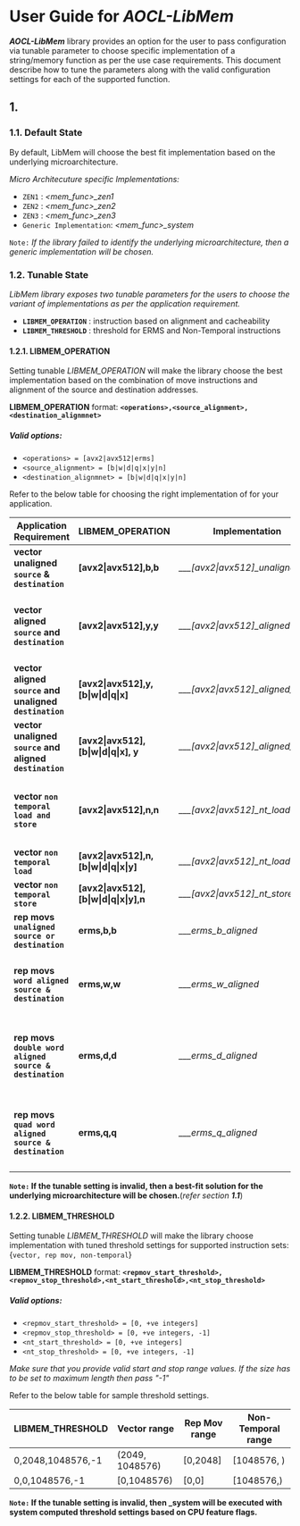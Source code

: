 # User Guide for _AOCL-LibMem_
**_AOCL-LibMem_** library provides an option for the user to pass configuration via
tunable parameter to choose specific implementation of a string/memory function
as per the use case requirements. This document describe how to tune the parameters
 along with the valid configuration settings for each of the supported function.

## 1.
### 1.1. Default State
By default, LibMem will choose the best fit implementation based on the underlying microarchitecture.

_Micro Architecuture specific Implementations:_
 * `ZEN1` : *<mem_func>_zen1*
 * `ZEN2` : *<mem_func>_zen2*
 * `ZEN3` : *<mem_func>_zen3*
 * `Generic Implementation`: *<mem_func>_system*

`Note:` _If the library failed to identify the underlying microarchitecture, then a generic implementation will be chosen._

### 1.2. Tunable State
*LibMem library exposes two tunable parameters for the users to choose
the variant of implementations as per the application requirement.*
 * **`LIBMEM_OPERATION`** : instruction based on alignment and cacheability
 * **`LIBMEM_THRESHOLD`** : threshold for ERMS and Non-Temporal instructions

#### 1.2.1. LIBMEM_OPERATION
Setting tunable _LIBMEM_OPERATION_ will make the library choose
the best implementation based on the combination of move instructions and
alignment of the source and destination addresses.

 **LIBMEM_OPERATION** format:
    **`<operations>,<source_alignment>,<destination_alignmnet>`**

 ##### Valid options:
 * `<operations> = [avx2|avx512|erms]`
 * `<source_alignment> = [b|w|d|q|x|y|n]`
 * `<destination_alignmnet> = [b|w|d|q|x|y|n]`

Refer to the below table for choosing the right implementation of <func> for your application.

Application Requirement | LIBMEM_OPERATION | Implementation | Instructions |Side effects
------------------------|------------------|----------------|--------------|------------
**vector unaligned `source` & `destination`**|**[avx2\|avx512],b,b**|*__<func>_[avx2\|avx512]_unaligned*| Load:VMOVDQU; Store:VMOVDQU| None
**vector aligned `source` and `destination`**|**[avx2\|avx512],y,y**|*__<func>_[avx2\|avx512]_aligned*| Load:VMOVDQA; Store:VMOVDQA| _**unaligned source &/ destination** address will lead to_ **_`CRASH`_**.
**vector aligned `source` and unaligned `destination`**|**[avx2\|avx512],y,[b\|w\|d\|q\|x]**|*__<func>_[avx2\|avx512]_aligned_load*| Load:VMOVDQA; Store:VMOVDQU| None.
**vector unaligned `source` and aligned `destination`**|**[avx2\|avx512],[b\|w\|d\|q\|x], y**|*__<func>_[avx2\|avx512]_aligned_store*| Load:VMOVDQU; Store:VMOVDQA| None.
**vector `non temporal load and store`**|**[avx2\|avx512],n,n**|*__<func>_[avx2\|avx512]_nt_load*| Load:VMOVNTDQA; Store:VMOVNTDQ| _**unaligned source & destination** address will lead to_ **_`CRASH`_**.
**vector `non temporal load`**|**[avx2\|avx512],n,[b\|w\|d\|q\|x\|y]**|*__<func>_[avx2\|avx512]_nt_load*| Load:VMOVNTDQA; Store:VMOVDQU| None.
**vector `non temporal store`**|**[avx2\|avx512],[b\|w\|d\|q\|x\|y],n**|*__<func>_[avx2\|avx512]_nt_store*| Load:VMOVDQU; Store:VMOVNTDQ| None.
**rep movs `unaligned source or destination`**|**erms,b,b**|*__<func>_erms_b_aligned*| REP MOVSB | None
**rep movs `word aligned source & destination`**|**erms,w,w**|*__<func>_erms_w_aligned*| REP MOVSW | **`Data Coruption or Crash`** if length is not multiple of WORD.
**rep movs `double word aligned source & destination`**|**erms,d,d**|*__<func>_erms_d_aligned*| REP MOVSD | **`Data Coruption or Crash`** if length is not multiple of DOUBLE WORD.
**rep movs `quad word aligned source & destination`**|**erms,q,q**|*__<func>_erms_q_aligned*| REP MOVSQ | **`Data Coruption or Crash`** if length is not multiple of QUAD WORD.


**`Note:` If the tunable setting is invalid, then a best-fit solution for the underlying microarchitecture will be chosen.**(_refer section **1.1**_)

#### 1.2.2. LIBMEM_THRESHOLD
Setting tunable _LIBMEM_THRESHOLD_ will make the library choose implementation with tuned threshold settings for supported instruction sets:{`vector, rep mov, non-temporal`}

 **LIBMEM_THRESHOLD** format: **`<repmov_start_threshold>,<repmov_stop_threshold>,<nt_start_threshold>,<nt_stop_threshold>`**

 ##### Valid options:
 * `<repmov_start_threshold> = [0, +ve integers]`
 * `<repmov_stop_threshold> = [0, +ve integers, -1]`
 * `<nt_start_threshold> = [0, +ve integers]`
 * `<nt_stop_threshold> = [0, +ve integers, -1]`

 *Make sure that you provide valid start and stop range values.*
 *If the size has to be set to maximum length then pass "-1"*

Refer to the below table for sample threshold settings.

LIBMEM_THRESHOLD|Vector range|Rep Mov range|Non-Temporal range
----------------|------------|-------------|------------------
0,2048,1048576,-1|(2049, 1048576)|[0,2048]|[1048576, <max value of unsigned long long>)
0,0,1048576,-1|[0,1048576)|[0,0]|[1048576,<max value of unsigned long long>)

**`Note:` If the tunable setting is invalid, then <func>_system will be executed with system computed threshold settings based on CPU feature flags.**
